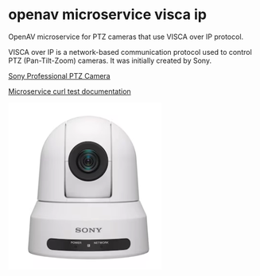 # openav microservice visca ip

OpenAV microservice for PTZ cameras that use VISCA over IP protocol.  

VISCA over IP is a network-based communication protocol used to control PTZ (Pan-Tilt-Zoom) cameras.  It was initially created by Sony.

[Sony Professional PTZ Camera](https://pro.sony/ue_US/products/ptz-network-cameras/srg-x400)

[Microservice curl test documentation](https://github.com/Dartmouth-OpenAV/documentation/blob/main/curl_test_readme.md)

![](https://github.com/Dartmouth-OpenAV/microservice-visca-ip/blob/main/photo.png)
